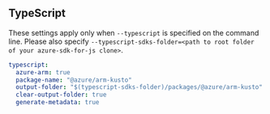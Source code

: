 ## TypeScript

These settings apply only when `--typescript` is specified on the command line.
Please also specify `--typescript-sdks-folder=<path to root folder of your azure-sdk-for-js clone>`.

``` yaml $(typescript)
typescript:
  azure-arm: true
  package-name: "@azure/arm-kusto"
  output-folder: "$(typescript-sdks-folder)/packages/@azure/arm-kusto"
  clear-output-folder: true
  generate-metadata: true
```

